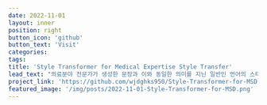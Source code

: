 ```yaml
---
date: 2022-11-01
layout: inner
position: right
button_icon: 'github'
button_text: 'Visit'
categories:
tags:
title: 'Style Transformer for Medical Expertise Style Transfer'
lead_text: "의료분야 전문가가 생성한 문장과 이와 동일한 의미를 지닌 일반인 언어의 스타일을 추출하여, 문장 간의 스타일 변환을 수행"
project_link: 'https://github.com/wjdghks950/Style-Transformer-for-MSD'
featured_image: '/img/posts/2022-11-01-Style-Transformer-for-MSD.png'
---
```

